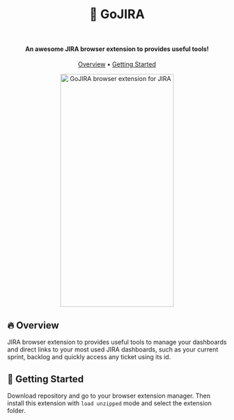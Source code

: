 <h1 align="center">
  🔷 GoJIRA
  <br/><br/>
</h1>

<h4 align="center">An awesome JIRA browser extension to provides useful tools!</h4>

<p align="center">
  <a href="#fire-overview">Overview</a> •
  <a href="#rocket-getting-started">Getting Started</a>
</p>

<p align="center">
  <img src="https://user-images.githubusercontent.com/1427623/94141222-b718cb80-fe6c-11ea-919e-324926cd576a.png"  width="260" height="533" alt="GoJIRA browser extension for JIRA">
</p>

## :fire: Overview

JIRA browser extension to provides useful tools to manage your dashboards and direct links to your most used JIRA dashboards, such as your current sprint, backlog and quickly access any ticket using its id.

## :rocket: Getting Started

Download repository and go to your browser extension manager. Then install this extension with `load unzipped` mode and select the extension folder.
